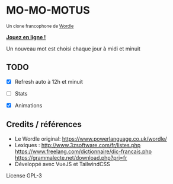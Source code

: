 # MO-MO-MOTUS

<small>Un clone francophone de [Wordle](https://www.powerlanguage.co.uk/wordle/)</small>

**[Jouez en ligne !](https://scambier.xyz/momomotus/)**

Un nouveau mot est choisi chaque jour à midi et minuit

## TODO

- [x] Refresh auto à 12h et minuit
- [ ] Stats
- [x] Animations


## Credits / références

- Le Wordle original: https://www.powerlanguage.co.uk/wordle/
- Lexiques : http://www.3zsoftware.com/fr/listes.php https://www.freelang.com/dictionnaire/dic-francais.php https://grammalecte.net/download.php?prj=fr
- Développé avec VueJS et TailwindCSS


License GPL-3